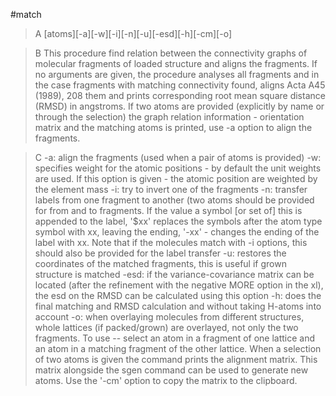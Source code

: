 #match

>A [atoms][-a][-w][-i][-n][-u][-esd][-h][-cm][-o]

>B This procedure find relation between the connectivity graphs of molecular fragments of loaded structure and aligns the fragments. If no arguments are given, the procedure analyses all fragments and in the case fragments with matching connectivity found, aligns Acta A45 (1989), 208  them and prints corresponding root mean square distance (RMSD) in angstroms. If two atoms are provided (explicitly by name or through the selection) the graph relation information - orientation matrix and the matching atoms is printed, use -a option to align the fragments.

>C -a: align the fragments (used when a pair of atoms is provided)
-w: specifies weight for the atomic positions - by default the unit weights are used. If this option is given - the atomic position are weighted by the element mass 
-i: try to invert one of the fragments
-n: transfer labels from one fragment to another (two atoms should be provided for from and to fragments. If the value a symbol [or set of] this is appended to the label, '$xx' replaces the symbols after the atom type  symbol with xx, leaving the ending, '-xx' - changes the ending of the label with xx. Note that if the molecules match with -i options, this should also be provided for the label transfer
-u: restores the coordinates of the matched fragments, this is useful if grown structure is matched
-esd: if the variance-covariance matrix can be located (after the refinement with the negative MORE option in the xl), the esd on the RMSD can be calculated using this option
-h: does the final matching and RMSD calculation and without taking H-atoms into account
-o: when overlaying molecules from different structures, whole lattices (if packed/grown) are overlayed, not only the two fragments. To use -- select an atom in a fragment of one lattice and an atom in a matching fragment of the other lattice.
When a selection of two atoms is given the command prints the alignment matrix. This matrix alongside the sgen command can be used to generate new atoms. Use the '-cm' option to copy the matrix to the clipboard.
